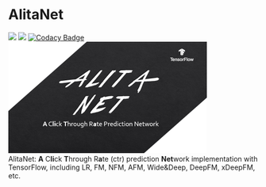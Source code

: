# AlitaNet
![](https://img.shields.io/badge/language-python-blue.svg)
![](https://img.shields.io/badge/license-MIT-oriange.svg)
[![Codacy Badge](https://api.codacy.com/project/badge/Grade/3cfd6b81243a4dbd8b36fd1a5944abf4)](https://www.codacy.com/app/iFe1er/AlitaNet?utm_source=github.com&amp;utm_medium=referral&amp;utm_content=iFe1er/AlitaNet&amp;utm_campaign=Badge_Grade)  
<img src="resource/logo8.png" alt="Sample"  width="400" height="225">  
AlitaNet: **A** C**li**ck **T**hrough R**a**te (ctr) prediction **Net**work implementation with TensorFlow, including LR, FM, NFM, AFM, Wide&Deep, DeepFM, xDeepFM, etc.   